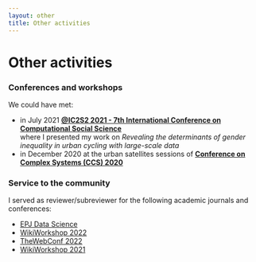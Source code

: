 ```yaml
---
layout: other
title: Other activities
---
```


<h1 class = "pageTitle"> Other activities </h1>

<h3> Conferences and workshops </h3>

We could have met: <br>

<ul>
<li>in July 2021 <a href="https://ic2s2-2021.ethz.ch/"> <b> @IC2S2 2021 - 7th International Conference on Computational Social Science </b> </a> <br>
where I presented my work on <i> Revealing the determinants of gender inequality in urban cycling with large-scale data </i> </li>
  
<li>in December 2020 at the urban satellites sessions of <a href="http://ccs2020.web.auth.gr/" > <b> Conference on Complex Systems (CCS) 2020 </b>  </a></li>
</ul>

<h3> Service to the community </h3>

I served as reviewer/subreviewer for the following academic journals and conferences:

<ul>

<li> <a href="https://epjdatascience.springeropen.com/" > EPJ Data Science </a></li>

<li> <a href="https://wikiworkshop.org/2022/" > WikiWorkshop 2022 </a> </li> 

<li> <a href="https://www2022.thewebconf.org/" > TheWebConf 2022 </a></li>

<li> <a href="https://wikiworkshop.org/2021/" > WikiWorkshop 2021 </a></li>
</ul>
